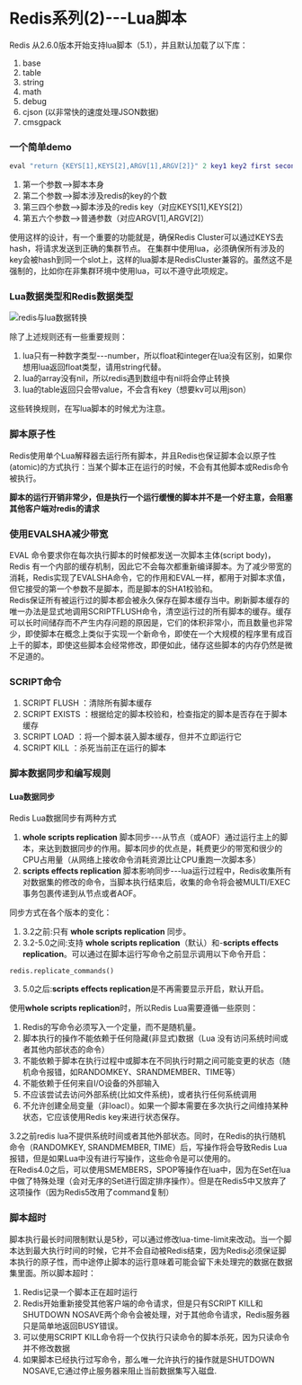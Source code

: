 # Redis系列(2)---Lua脚本

Redis 从2.6.0版本开始支持lua脚本（5.1），并且默认加载了以下库：
  1. base
  2. table
  3. string
  4. math
  5. debug
  6. cjson (以非常快的速度处理JSON数据)
  7. cmsgpack

### 一个简单demo

```lua
eval "return {KEYS[1],KEYS[2],ARGV[1],ARGV[2]}" 2 key1 key2 first second
```

1. 第一个参数-->脚本本身
2. 第二个参数-->脚本涉及redis的key的个数
3. 第三四个参数-->脚本涉及的redis key（对应KEYS[1],KEYS[2]）
4. 第五六个参数-->普通参数（对应ARGV[1],ARGV[2]）

使用这样的设计，有一个重要的功能就是，确保Redis Cluster可以通过KEYS去hash，将请求发送到正确的集群节点。
在集群中使用lua，必须确保所有涉及的key会被hash到同一个slot上，这样的lua脚本是RedisCluster兼容的。虽然这不是强制的，比如你在非集群环境中使用lua，可以不遵守此项规定。


### Lua数据类型和Redis数据类型

![redis与lua数据转换](https://makefriends.bs2dl.yy.com/bm1574922532966.jpg)

除了上述规则还有一些重要规则：
1. lua只有一种数字类型---number，所以float和integer在lua没有区别，如果你想用lua返回float类型，请用string代替。
2. lua的array没有nil，所以redis遇到数组中有nil将会停止转换
3. lua的table返回只会带value，不会含有key（想要kv可以用json）

这些转换规则，在写lua脚本的时候尤为注意。

### 脚本原子性

Redis使用单个Lua解释器去运行所有脚本，并且Redis也保证脚本会以原子性(atomic)的方式执行：当某个脚本正在运行的时候，不会有其他脚本或Redis命令被执行。

**脚本的运行开销非常少，但是执行一个运行缓慢的脚本并不是一个好主意，会阻塞其他客户端对redis的请求**

### 使用EVALSHA减少带宽

EVAL 命令要求你在每次执行脚本的时候都发送一次脚本主体(script body)，Redis 有一个内部的缓存机制，因此它不会每次都重新编译脚本。为了减少带宽的消耗，Redis实现了EVALSHA命令，它的作用和EVAL一样，都用于对脚本求值，但它接受的第一个参数不是脚本，而是脚本的SHA1校验和。
<br>
Redis保证所有被运行过的脚本都会被永久保存在脚本缓存当中。刷新脚本缓存的唯一办法是显式地调用SCRIPTFLUSH命令，清空运行过的所有脚本的缓存。缓存可以长时间储存而不产生内存问题的原因是，它们的体积非常小，而且数量也非常少，即使脚本在概念上类似于实现一个新命令，即使在一个大规模的程序里有成百上千的脚本，即使这些脚本会经常修改，即便如此，储存这些脚本的内存仍然是微不足道的。


### SCRIPT命令
1. SCRIPT FLUSH ：清除所有脚本缓存
2. SCRIPT EXISTS ：根据给定的脚本校验和，检查指定的脚本是否存在于脚本缓存
3. SCRIPT LOAD ：将一个脚本装入脚本缓存，但并不立即运行它
4. SCRIPT KILL ：杀死当前正在运行的脚本

### 脚本数据同步和编写规则

#### Lua数据同步
Redis Lua数据同步有两种方式
1. **whole scripts replication** 脚本同步---从节点（或AOF）通过运行主上的脚本，来达到数据同步的作用。脚本同步的优点是，耗费更少的带宽和很少的CPU占用量（从网络上接收命令消耗资源比让CPU重跑一次脚本多）
2. **scripts effects replication** 脚本影响同步---lua运行过程中，Redis收集所有对数据集的修改的命令，当脚本执行结束后，收集的命令将会被MULTI/EXEC事务包裹传递到从节点或者AOF。

同步方式在各个版本的变化：
1. 3.2之前:只有 **whole scripts replication** 同步。
2. 3.2-5.0之间:支持 **whole scripts replication**（默认）和-**scripts effects replication**。可以通过在脚本运行写命令之前显示调用以下命令开启：
  ```
  redis.replicate_commands()
  ```
3. 5.0之后:**scripts effects replication**是不再需要显示开启，默认开启。


使用**whole scripts replication**时，所以Redis Lua需要遵循一些原则：
1. Redis的写命令必须写入一个定量，而不是随机量。
2. 脚本执行的操作不能依赖于任何隐藏(非显式)数据（Lua 没有访问系统时间或者其他内部状态的命令）
3. 不能依赖于脚本在执行过程中或脚本在不同执行时期之间可能变更的状态（随机命令报错，如RANDOMKEY、SRANDMEMBER、TIME等）
4. 不能依赖于任何来自I/O设备的外部输入
5. 不应该尝试去访问外部系统(比如文件系统)，或者执行任何系统调用
6. 不允许创建全局变量（非loacl）。如果一个脚本需要在多次执行之间维持某种状态，它应该使用Redis key来进行状态保存。


3.2之前redis lua不提供系统时间或者其他外部状态。同时，在Redis的执行随机命令（RANDOMKEY, SRANDMEMBER, TIME）后，写操作将会导致Redis Lua报错，但是如果Lua中没有进行写操作，这些命令是可以使用的。
<br>
在Redis4.0之后，可以使用SMEMBERS，SPOP等操作在lua中，因为在Set在lua中做了特殊处理（会对无序的Set进行固定排序操作）。但是在Redis5中又放弃了这项操作（因为Redis5改用了command复制）


### 脚本超时

脚本执行最长时间限制默认是5秒，可以通过修改lua-time-limit来改动。当一个脚本达到最大执行时间的时候，它并不会自动被Redis结束，因为Redis必须保证脚本执行的原子性，而中途停止脚本的运行意味着可能会留下未处理完的数据在数据集里面。所以脚本超时：
1. Redis记录一个脚本正在超时运行
2. Redis开始重新接受其他客户端的命令请求，但是只有SCRIPT KILL和SHUTDOWN NOSAVE两个命令会被处理，对于其他命令请求，Redis服务器只是简单地返回BUSY错误。
3. 可以使用SCRIPT KILL命令将一个仅执行只读命令的脚本杀死，因为只读命令并不修改数据
4. 如果脚本已经执行过写命令，那么唯一允许执行的操作就是SHUTDOWN NOSAVE,它通过停止服务器来阻止当前数据集写入磁盘.


